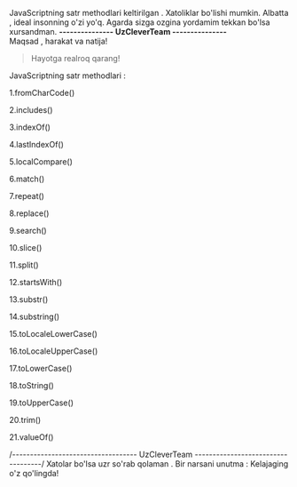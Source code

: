 JavaScriptning satr methodlari keltirilgan . Xatoliklar bo'lishi mumkin. Albatta , ideal insonning o'zi yo'q.
Agarda sizga ozgina yordamim tekkan bo'lsa xursandman. 
**--------------- UzCleverTeam ---------------**<br>
Maqsad , harakat va natija!
>Hayotga realroq qarang!

JavaScriptning satr methodlari :

1.fromCharCode()

2.includes()

3.indexOf()

4.lastIndexOf()

5.localCompare()

6.match()

7.repeat()

8.replace()

9.search()

10.slice()

11.split()

12.startsWith()

13.substr()

14.substring()

15.toLocaleLowerCase()

16.toLocaleUpperCase()

17.toLowerCase()

18.toString()

19.toUpperCase()

20.trim()

21.valueOf()


/-----------------------------------  UzCleverTeam  -----------------------------------/
Xatolar bo'lsa uzr so'rab qolaman . Bir narsani unutma : Kelajaging o'z qo'lingda!
